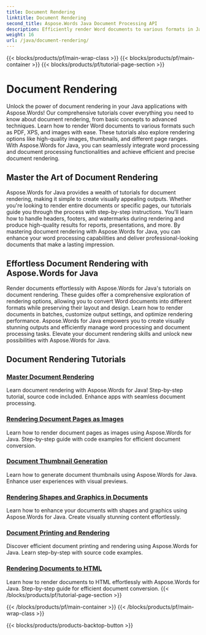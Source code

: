 ```yaml
---
title: Document Rendering
linktitle: Document Rendering
second_title: Aspose.Words Java Document Processing API
description: Efficiently render Word documents to various formats in Java with Aspose.Words! Master document rendering for professional outputs. 
weight: 16
url: /java/document-rendering/
---
```


{{< blocks/products/pf/main-wrap-class >}}
{{< blocks/products/pf/main-container >}}
{{< blocks/products/pf/tutorial-page-section >}}

# Document Rendering


Unlock the power of document rendering in your Java applications with Aspose.Words! Our comprehensive tutorials cover everything you need to know about document rendering, from basic concepts to advanced techniques. Learn how to render Word documents to various formats such as PDF, XPS, and images with ease. These tutorials also explore rendering options like high-quality images, thumbnails, and different page ranges. With Aspose.Words for Java, you can seamlessly integrate word processing and document processing functionalities and achieve efficient and precise document rendering.

## Master the Art of Document Rendering

Aspose.Words for Java provides a wealth of tutorials for document rendering, making it simple to create visually appealing outputs. Whether you're looking to render entire documents or specific pages, our tutorials guide you through the process with step-by-step instructions. You'll learn how to handle headers, footers, and watermarks during rendering and produce high-quality results for reports, presentations, and more. By mastering document rendering with Aspose.Words for Java, you can enhance your word processing capabilities and deliver professional-looking documents that make a lasting impression.

## Effortless Document Rendering with Aspose.Words for Java

Render documents effortlessly with Aspose.Words for Java's tutorials on document rendering. These guides offer a comprehensive exploration of rendering options, allowing you to convert Word documents into different formats while preserving their layout and design. Learn how to render documents in batches, customize output settings, and optimize rendering performance. Aspose.Words for Java empowers you to create visually stunning outputs and efficiently manage word processing and document processing tasks. Elevate your document rendering skills and unlock new possibilities with Aspose.Words for Java.

## Document Rendering Tutorials
### [Master Document Rendering ](./master-document-rendering/)
Learn document rendering with Aspose.Words for Java! Step-by-step tutorial, source code included. Enhance apps with seamless document processing.
### [Rendering Document Pages as Images](./rendering-document-pages-images/)
Learn how to render document pages as images using Aspose.Words for Java. Step-by-step guide with code examples for efficient document conversion.
### [Document Thumbnail Generation](./document-thumbnail-generation/)
Learn how to generate document thumbnails using Aspose.Words for Java. Enhance user experiences with visual previews.
### [Rendering Shapes and Graphics in Documents](./rendering-shapes-graphics/)
Learn how to enhance your documents with shapes and graphics using Aspose.Words for Java. Create visually stunning content effortlessly.
### [Document Printing and Rendering](./document-printing-rendering/)
Discover efficient document printing and rendering using Aspose.Words for Java. Learn step-by-step with source code examples.
### [Rendering Documents to HTML](./rendering-documents-html/)
Learn how to render documents to HTML effortlessly with Aspose.Words for Java. Step-by-step guide for efficient document conversion.
{{< /blocks/products/pf/tutorial-page-section >}}

{{< /blocks/products/pf/main-container >}}
{{< /blocks/products/pf/main-wrap-class >}}

{{< blocks/products/products-backtop-button >}}
